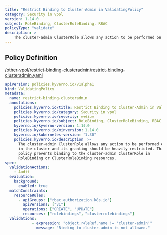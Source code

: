 ```yaml
---
title: "Restrict Binding to Cluster-Admin in ValidatingPolicy"
category: Security in vpol
version: 1.14.0
subject: RoleBinding, ClusterRoleBinding, RBAC
policyType: "validate"
description: >
    The cluster-admin ClusterRole allows any action to be performed on any resource in the cluster and its granting should be heavily restricted. This policy prevents binding to the cluster-admin ClusterRole in RoleBinding or ClusterRoleBinding resources.
---
```


## Policy Definition
<a href="https://github.com/kyverno/policies/raw/main//other-vpol/restrict-binding-clusteradmin/restrict-binding-clusteradmin.yaml" target="-blank">/other-vpol/restrict-binding-clusteradmin/restrict-binding-clusteradmin.yaml</a>

```yaml
apiVersion: policies.kyverno.io/v1alpha1
kind: ValidatingPolicy
metadata:
  name: restrict-binding-clusteradmin
  annotations:
    policies.kyverno.io/title: Restrict Binding to Cluster-Admin in ValidatingPolicy
    policies.kyverno.io/category: Security in vpol 
    policies.kyverno.io/severity: medium
    policies.kyverno.io/subject: RoleBinding, ClusterRoleBinding, RBAC
    kyverno.io/kyverno-version: 1.14.0
    policies.kyverno.io/minversion: 1.14.0
    kyverno.io/kubernetes-version: "1.30"
    policies.kyverno.io/description: >-
      The cluster-admin ClusterRole allows any action to be performed on any resource
      in the cluster and its granting should be heavily restricted. This
      policy prevents binding to the cluster-admin ClusterRole in
      RoleBinding or ClusterRoleBinding resources.
spec:
  validationActions: 
    - Audit
  evaluation:
    background:
      enabled: true  
  matchConstraints:
    resourceRules:
      - apiGroups: ["rbac.authorization.k8s.io"]
        apiVersions: ["v1"]
        operations: ["CREATE", "UPDATE"]
        resources: ["rolebindings", "clusterrolebindings"]
  validations:
            - expression: "object.roleRef.name != 'cluster-admin'"
              message: "Binding to cluster-admin is not allowed."


```

